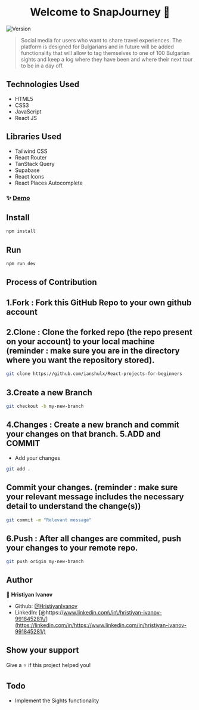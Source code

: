 <h1 align="center">Welcome to SnapJourney 👋</h1>
<p>
  <img alt="Version" src="https://img.shields.io/badge/version-1.0.0-blue.svg?cacheSeconds=2592000" />
</p>

> Social media for users who want to share travel experiences. The platform is designed for Bulgarians and in future will be added functionality that will allow to tag themselves to one of 100 Bulgarian sights and keep a log where they have been and where their next tour to be in a day off.

## Technologies Used

- HTML5
- CSS3
- JavaScript
- React JS

## Libraries Used

- Tailwind CSS
- React Router
- TanStack Query
- Supabase
- React Icons
- React Places Autocomplete

### ✨ [Demo](https://snapjourney.vercel.app/)

## Install

```sh
npm install
```

## Run

```sh
npm run dev
```

## Process of Contribution

## 1.Fork : Fork this GitHub Repo to your own github account

## 2.Clone : Clone the forked repo (the repo present on your account) to your local machine (reminder : make sure you are in the directory where you want the repository stored).

```sh
git clone https://github.com/ianshulx/React-projects-for-beginners
```

## 3.Create a new Branch

```sh
git checkout -b my-new-branch
```

## 4.Changes : Create a new branch and commit your changes on that branch. 5.ADD and COMMIT

- Add your changes

```sh
git add .
```

## Commit your changes. (reminder : make sure your relevant message includes the necessary detail to understand the change(s))

```sh
git commit -m "Relevant message"
```

## 6.Push : After all changes are commited, push your changes to your remote repo.

```sh
git push origin my-new-branch
```

## Author

👤 **Hristiyan Ivanov**

- Github: [@HristiyanIvanov](https://github.com/HristiyanIvanov)
- LinkedIn: [@https:\/\/www.linkedin.com\/in\/hristiyan-ivanov-991845281\/](https://linkedin.com/in/https://www.linkedin.com/in/hristiyan-ivanov-991845281/)

## Show your support

Give a ⭐️ if this project helped you!

## Todo

- Implement the Sights functionality
